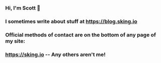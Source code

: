 ### Hi, I'm Scott 👋
### I sometimes write about stuff at https://blog.sking.io
### Official methods of contact are on the bottom of any page of my site:
### https://sking.io -- Any others aren't me!
